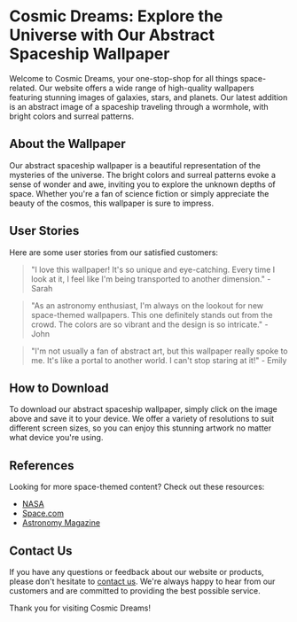 <!--
Write me content for website with wallpaper which alt text is:

"An abstract image of a spaceship traveling through a wormhole, with bright colors and surreal patterns."

The name/title of the page should not be 1:1 copy of the alt text but rather a real content of the website which is using this wallpaper.

- Use markdown format 
- Start with the heading
- The content should look like a real website 
- Include real sections like references, contact, user stories, etc. use things relevant to the page purpose.
- Feel free to use structure like headings, bullets, numbering, blockquotes, paragraphs, horizontal lines, etc.
- You can use formatting like bold or _italic_
- You can include UTF-8 emojis
- Links should be only #hash anchors (and you can refer to the document itself)
- Do not include images
-->

<!--font:"Inter"-->

# Cosmic Dreams: Explore the Universe with Our Abstract Spaceship Wallpaper

Welcome to Cosmic Dreams, your one-stop-shop for all things space-related. Our website offers a wide range of high-quality wallpapers featuring stunning images of galaxies, stars, and planets. Our latest addition is an abstract image of a spaceship traveling through a wormhole, with bright colors and surreal patterns. 

## About the Wallpaper

Our abstract spaceship wallpaper is a beautiful representation of the mysteries of the universe. The bright colors and surreal patterns evoke a sense of wonder and awe, inviting you to explore the unknown depths of space. Whether you're a fan of science fiction or simply appreciate the beauty of the cosmos, this wallpaper is sure to impress.

## User Stories

Here are some user stories from our satisfied customers:

> "I love this wallpaper! It's so unique and eye-catching. Every time I look at it, I feel like I'm being transported to another dimension." - Sarah

> "As an astronomy enthusiast, I'm always on the lookout for new space-themed wallpapers. This one definitely stands out from the crowd. The colors are so vibrant and the design is so intricate." - John

> "I'm not usually a fan of abstract art, but this wallpaper really spoke to me. It's like a portal to another world. I can't stop staring at it!" - Emily

## How to Download

To download our abstract spaceship wallpaper, simply click on the image above and save it to your device. We offer a variety of resolutions to suit different screen sizes, so you can enjoy this stunning artwork no matter what device you're using.

## References

Looking for more space-themed content? Check out these resources:

- [NASA](#)
- [Space.com](#)
- [Astronomy Magazine](#)

## Contact Us

If you have any questions or feedback about our website or products, please don't hesitate to [contact us](#). We're always happy to hear from our customers and are committed to providing the best possible service. 

Thank you for visiting Cosmic Dreams!
